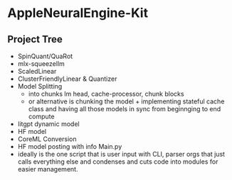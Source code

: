 # AppleNeuralEngine-Kit

Project Tree
------------------
- SpinQuant/QuaRot
- mlx-squeezellm
- ScaledLinear
- ClusterFriendlyLinear & Quantizer
- Model Splitting
  - into chunks lm head, cache-processor, chunk blocks
  - or alternative is chunking the model + implementing stateful cache class and having all those models in sync from beginnging to end compute
- litgpt dynamic model
- HF model
- CoreML Conversion
- HF model posting with info
Main.py 
- ideally is the one script that is user input with CLI, parser orgs that just calls everything else and condenses and cuts code into modules for easier management.
